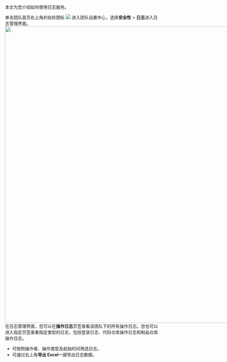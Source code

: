 本文为您介绍如何使用日志服务。

单击团队首页右上角的齿轮图标 <img src ="https://help-assets.codehub.cn/enterprise/20210928153255.png" style ="margin:0"> 进入团队设置中心，选择**安全性** > **日志**进入日志管理界面。
<img style="width:978px; max-width: inherit;" src="https://qcloudimg.tencent-cloud.cn/raw/250412eb7db88928ff1c7c295c5457c8.png" />
在日志管理界面，您可以在**操作日志**页签查看该团队下的所有操作日志。您也可以进入指定页签查看指定类型的日志，包括登录日志、代码仓库操作日志和制品仓库操作日志。
- 可按照操作者、操作类型及起始时间筛选日志。
- 可通过右上角**导出 Excel**一键导出日志数据。
